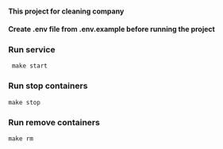 #### This project for cleaning company

#### Create .env file from .env.example before running the project

### Run service
```
 make start
```

### Run stop containers
```
make stop
```

### Run remove containers
```
make rm
```